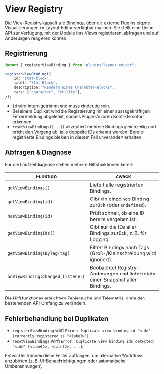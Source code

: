 # View Registry

Die View-Registry kapselt alle Bindings, über die externe Plugins eigene Visualisierungen im Layout-Editor verfügbar machen. Sie stellt eine kleine API zur Verfügung, mit der Module ihre Views registrieren, abfragen und auf Änderungen reagieren können.

## Registrierung

```ts
import { registerViewBinding } from "plugins/layout-editor";

registerViewBinding({
    id: "stat-block",
    label: "Stat Block",
    description: "Rendern eines Charakter-Blocks",
    tags: ["character", "utility"],
});
```

* `id` wird intern getrimmt und muss eindeutig sein.
* Bei einem Duplikat wird die Registrierung mit einer aussagekräftigen Fehlermeldung abgelehnt, sodass Plugin-Autoren Konflikte sofort erkennen.
* `resetViewBindings([...])` akzeptiert mehrere Bindings gleichzeitig und bricht den Vorgang ab, falls doppelte IDs erkannt werden. Bereits registrierte Bindings bleiben in diesem Fall unverändert erhalten.

## Abfragen & Diagnose

Für die Laufzeitdiagnose stehen mehrere Hilfsfunktionen bereit:

| Funktion | Zweck |
| --- | --- |
| `getViewBindings()` | Liefert alle registrierten Bindings. |
| `getViewBinding(id)` | Gibt ein einzelnes Binding zurück (oder `undefined`). |
| `hasViewBinding(id)` | Prüft schnell, ob eine ID bereits vergeben ist. |
| `getViewBindingIds()` | Gibt nur die IDs aller Bindings zurück, z. B. für Logging. |
| `getViewBindingsByTag(tag)` | Filtert Bindings nach Tags (Groß-/Kleinschreibung wird ignoriert). |
| `onViewBindingsChanged(listener)` | Beobachtet Registry-Änderungen und liefert stets einen Snapshot aller Bindings. |

Die Hilfsfunktionen erleichtern Fehlersuche und Telemetrie, ohne den bestehenden API-Umfang zu verändern.

## Fehlerbehandlung bei Duplikaten

* `registerViewBinding` wirft `Error: Duplicate view binding id "<id>" (currently registered as "<label>")`.
* `resetViewBindings` wirft `Error: Duplicate view binding ids detected: "<id>" [<label1>, <label2>, ...]`.

Entwickler können diese Fehler auffangen, um alternative Workflows anzubieten (z. B. UI-Benachrichtigungen oder automatische Umbenennungen).
